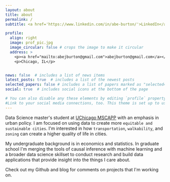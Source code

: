 ```yaml
---
layout: about
title: about
permalink: /
subtitle: <a href='https://www.linkedin.com/in/abe-burton/'>LinkedIn</a> | <a href='https://github.com/abejburton'>GitHub</a>

profile:
  align: right
  image: prof_pic.jpg
  image_circular: false # crops the image to make it circular
  address: >
    <p><a href="mailto:abejburton@gmail.com">abejburton@gmail.com</a></p>
    <p>Chicago, IL</p>


news: false  # includes a list of news items
latest_posts: true  # includes a list of the newest posts
selected_papers: false # includes a list of papers marked as "selected={true}"
social: true  # includes social icons at the bottom of the page

# You can also disable any these elements by editing `profile` property of the YAML header of your `_pages/about.md`. Edit `_bibliography/papers.bib` and Jekyll will render your [publications page](/al-folio/publications/) automatically.
#Link to your social media connections, too. This theme is set up to use [Font Awesome icons](http://fortawesome.github.io/Font-Awesome/) and [Academicons](https://jpswalsh.github.io/academicons/), like the ones below. Add your Facebook, Twitter, LinkedIn, Google Scholar, or just disable all of them.
---
```



Data Science master's student at [UChicago MSCAPP](https://harris.uchicago.edu/academics/degrees/ms-computational-analysis-public-policy-mscapp) with an emphasis in urban policy. I am focused on using data to create more `equitable and sustainable cities`. I'm interested in how `transportation`, `walkability`, and `zoning` can create a higher quality of life in cities.

My undergraduate background is in economics and statistics. In graduate school I'm merging the tools of causal inference with machine learning and a broader data science skillset to conduct research and build data applications that provide insight into the things I care about.

Check out my Github and blog for comments on projects that I'm working on.

